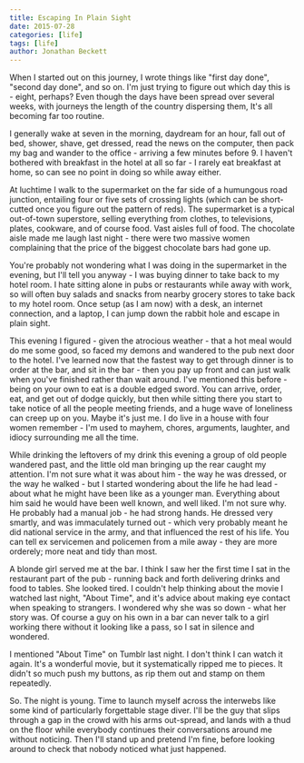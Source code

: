 ```yaml
---
title: Escaping In Plain Sight
date: 2015-07-28
categories: [life]
tags: [life]
author: Jonathan Beckett
---
```


When I started out on this journey, I wrote things like "first day done", "second day done", and so on. I'm just trying to figure out which day this is - eight, perhaps? Even though the days have been spread over several weeks, with journeys the length of the country dispersing them, It's all becoming far too routine.

I generally wake at seven in the morning, daydream for an hour, fall out of bed, shower, shave, get dressed, read the news on the computer, then pack my bag and wander to the office - arriving a few minutes before 9. I haven't bothered with breakfast in the hotel at all so far - I rarely eat breakfast at home, so can see no point in doing so while away either.

At luchtime I walk to the supermarket on the far side of a humungous road junction, entailing four or five sets of crossing lights (which can be short-cutted once you figure out the pattern of reds). The supermarket is a typical out-of-town superstore, selling everything from clothes, to televisions, plates, cookware, and of course food. Vast aisles full of food. The chocolate aisle made me laugh last night - there were two massive women complaining that the price of the biggest chocolate bars had gone up.

You're probably not wondering what I was doing in the supermarket in the evening, but I'll tell you anyway - I was buying dinner to take back to my hotel room. I hate sitting alone in pubs or restaurants while away with work, so will often buy salads and snacks from nearby grocery stores to take back to my hotel room. Once setup (as I am now) with a desk, an internet connection, and a laptop, I can jump down the rabbit hole and escape in plain sight.

This evening I figured - given the atrocious weather - that a hot meal would do me some good, so faced my demons and wandered to the pub next door to the hotel. I've learned now that the fastest way to get through dinner is to order at the bar, and sit in the bar - then you pay up front and can just walk when you've finished rather than wait around. I've mentioned this before - being on your own to eat is a double edged sword. You can arrive, order, eat, and get out of dodge quickly, but then while sitting there you start to take notice of all the people meeting friends, and a huge wave of loneliness can creep up on you. Maybe it's just me. I do live in a house with four women remember - I'm used to mayhem, chores, arguments, laughter, and idiocy surrounding me all the time.

While drinking the leftovers of my drink this evening a group of old people wandered past, and the little old man bringing up the rear caught my attention. I'm not sure what it was about him - the way he was dressed, or the way he walked - but I started wondering about the life he had lead - about what he might have been like as a younger man. Everything about him said he would have been well known, and well liked. I'm not sure why. He probably had a manual job - he had strong hands. He dressed very smartly, and was immaculately turned out - which very probably meant he did national service in the army, and that influenced the rest of his life. You can tell ex servicemen and policemen from a mile away - they are more orderely; more neat and tidy than most.

A blonde girl served me at the bar. I think I saw her the first time I sat in the restaurant part of the pub - running back and forth delivering drinks and food to tables. She looked tired. I couldn't help thinking about the movie I watched last night, "About Time", and it's advice about making eye contact when speaking to strangers. I wondered why she was so down - what her story was. Of course a guy on his own in a bar can never talk to a girl working there without it looking like a pass, so I sat in silence and wondered.

I mentioned "About Time" on Tumblr last night. I don't think I can watch it again. It's a wonderful movie, but it systematically ripped me to pieces. It didn't so much push my buttons, as rip them out and stamp on them repeatedly.

So. The night is young. Time to launch myself across the interwebs like some kind of particularly forgettable stage diver. I'll be the guy that slips through a gap in the crowd with his arms out-spread, and lands with a thud on the floor while everybody continues their conversations around me without noticing. Then I'll stand up and pretend I'm fine, before looking around to check that nobody noticed what just happened.